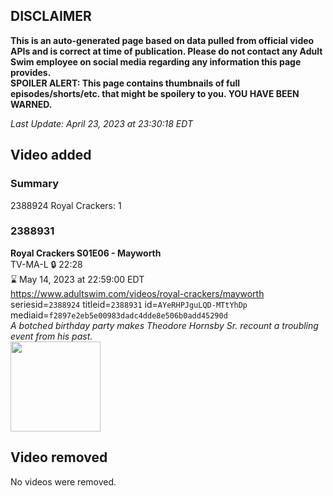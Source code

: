 ## DISCLAIMER
**This is an auto-generated page based on data pulled from official video APIs and is correct at time of publication. Please do not contact any Adult Swim employee on social media regarding any information this page provides.**  
**SPOILER ALERT: This page contains thumbnails of full episodes/shorts/etc. that might be spoilery to you. YOU HAVE BEEN WARNED.**  

_Last Update: April 23, 2023 at 23:30:18 EDT_
## Video added
### Summary
2388924 Royal Crackers: 1  
### 2388931
**Royal Crackers S01E06 - Mayworth**  
TV-MA-L 🔒 22:28  
⌛ May 14, 2023 at 22:59:00 EDT  
https://www.adultswim.com/videos/royal-crackers/mayworth  
seriesid=`2388924` titleid=`2388931` id=`AYeRHPJguLQD-MTtYhDp` mediaid=`f2897e2eb5e00983dadc4dde8e506b0add45290d`  
_A botched birthday party makes Theodore Hornsby Sr. recount a troubling event from his past._  
<a href="https://media.cdn.adultswim.com/uploads/20230422/thumbnails/2_234221010167-RoyalCrackers106.Still001tiny.png"><img src="https://media.cdn.adultswim.com/uploads/20230422/thumbnails/2_234221010167-RoyalCrackers106.Still001tiny.png" height="144px" /></a>
## Video removed
No videos were removed.  

